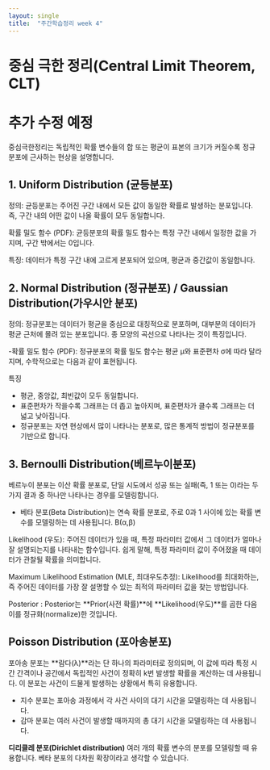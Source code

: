 ```yaml
---
layout: single
title:  "주간학습정리 week 4"
---
```


# 중심 극한 정리(Central Limit Theorem, CLT)

# 추가 수정 예정

중심극한정리는 독립적인 확률 변수들의 합 또는 평균이 표본의 크기가 커질수록 정규 분포에 근사하는 현상을 설명합니다.
## 1. Uniform Distribution (균등분포)

정의: 균등분포는 주어진 구간 내에서 모든 값이 동일한 확률로 발생하는 분포입니다. 즉, 구간 내의 어떤 값이 나올 확률이 모두 동일합니다.

확률 밀도 함수 (PDF): 균등분포의 확률 밀도 함수는 특정 구간 내에서 일정한 값을 가지며, 구간 밖에서는 0입니다.

특징: 데이터가 특정 구간 내에 고르게 분포되어 있으며, 평균과 중간값이 동일합니다.

## 2. Normal Distribution (정규분포) / Gaussian Distribution(가우시안 분포)

정의: 정규분포는 데이터가 평균을 중심으로 대칭적으로 분포하며, 대부분의 데이터가 평균 근처에 몰려 있는 분포입니다. 종 모양의 곡선으로 나타나는 것이 특징입니다.

-확률 밀도 함수 (PDF): 정규분포의 확률 밀도 함수는 평균 μ와 표준편차 σ에 따라 달라지며, 수학적으로는 다음과 같이 표현됩니다.

특징 
- 평균, 중앙값, 최빈값이 모두 동일합니다.
- 표준편차가 작을수록 그래프는 더 좁고 높아지며, 표준편차가 클수록 그래프는 더 넓고 낮아집니다.
- 정규분포는 자연 현상에서 많이 나타나는 분포로, 많은 통계적 방법이 정규분포를 기반으로 합니다.

## 3. Bernoulli Distribution(베르누이분포)
베르누이 분포는 이산 확률 분포로, 단일 시도에서 성공 또는 실패(즉, 1 또는 0)라는 두 가지 결과 중 하나만 나타나는 경우를 모델링합니다.

- 베타 분포(Beta Distribution)는 연속 확률 분포로, 주로 0과 1 사이에 있는 확률 변수를 모델링하는 데 사용됩니다. B(α,β)

  

Likelihood (우도): 주어진 데이터가 있을 때, 특정 파라미터 값에서 그 데이터가 얼마나 잘 설명되는지를 나타내는 함수입니다. 쉽게 말해, 특정 파라미터 값이 주어졌을 때 데이터가 관찰될 확률을 의미합니다.

Maximum Likelihood Estimation (MLE, 최대우도추정): Likelihood를 최대화하는, 즉 주어진 데이터를 가장 잘 설명할 수 있는 최적의 파라미터 값을 찾는 방법입니다.

Posterior : Posterior는 **Prior(사전 확률)**에 **Likelihood(우도)**를 곱한 다음 이를 정규화(normalize)한 것입니다.



## Poisson Distribution (포아송분포)

포아송 분포는 **람다(λ)**라는 단 하나의 파라미터로 정의되며, 이 값에 따라 특정 시간 간격이나 공간에서 독립적인 사건이 정확히 k번 발생할 확률을 계산하는 데 사용됩니다. 이 분포는 사건이 드물게 발생하는 상황에서 특히 유용합니다.

- 지수 분포는 포아송 과정에서 각 사건 사이의 대기 시간을 모델링하는 데 사용됩니다.
- 감마 분포는 여러 사건이 발생할 때까지의 총 대기 시간을 모델링하는 데 사용됩니다.



**디리클레 분포(Dirichlet distribution)**
여러 개의 확률 변수의 분포를 모델링할 때 유용합니다.
베타 분포의 다차원 확장이라고 생각할 수 있습니다.
